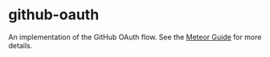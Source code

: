 # github-oauth

An implementation of the GitHub OAuth flow. See the [Meteor Guide](https://guide.meteor.com/accounts.html) for more details.

